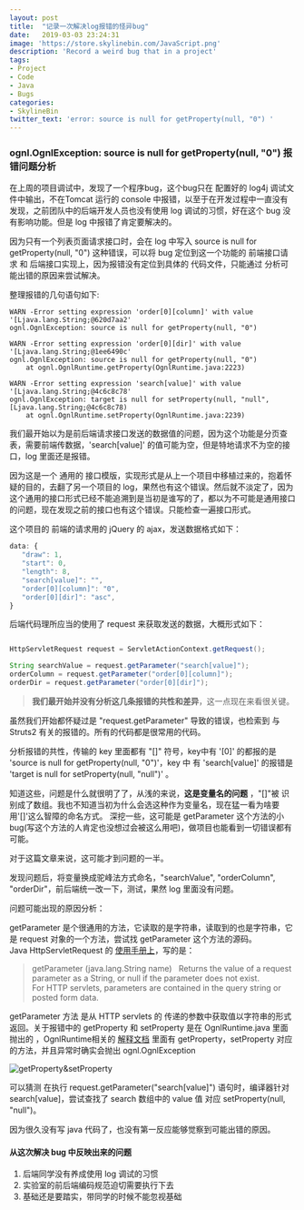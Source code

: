 ```yaml
---
layout: post
title:  "记录一次解决log报错的怪异bug"
date:   2019-03-03 23:24:31
image: 'https://store.skylinebin.com/JavaScript.png'
description: 'Record a weird bug that in a project'
tags:
- Project
- Code
- Java
- Bugs
categories:
- SkylineBin
twitter_text: 'error: source is null for getProperty(null, "0") '
---  
```


###  ognl.OgnlException: source is null for getProperty(null, "0") 报错问题分析  

在上周的项目调试中，发现了一个程序bug，这个bug只在 配置好的 log4j 调试文件中输出，不在Tomcat 运行的 console 中报错，以至于在开发过程中一直没有发现，之前团队中的后端开发人员也没有使用 log 调试的习惯，好在这个 bug 没有影响功能。但是 log 中报错了肯定要解决的。  

因为只有一个列表页面请求接口时，会在 log 中写入 source is null for getProperty(null, "0") 这种错误，可以将 bug 定位到这一个功能的 前端接口请求 和 后端接口实现上，因为报错没有定位到具体的 代码文件，只能通过 分析可能出错的原因来尝试解决。  

整理报错的几句语句如下:  

```
WARN -Error setting expression 'order[0][column]' with value '[Ljava.lang.String;@620d7aa2'
ognl.OgnlException: source is null for getProperty(null, "0")

WARN -Error setting expression 'order[0][dir]' with value '[Ljava.lang.String;@1ee6490c'
ognl.OgnlException: source is null for getProperty(null, "0")
	at ognl.OgnlRuntime.getProperty(OgnlRuntime.java:2223)

WARN -Error setting expression 'search[value]' with value '[Ljava.lang.String;@4c6c8c78'
ognl.OgnlException: target is null for setProperty(null, "null", [Ljava.lang.String;@4c6c8c78)
	at ognl.OgnlRuntime.setProperty(OgnlRuntime.java:2239)
```
我们最开始以为是前后端请求接口发送的数据值的问题，因为这个功能是分页查表，需要前端传数据，'search[value]' 的值可能为空，但是特地请求不为空的接口，log 里面还是报错。  

因为这是一个 通用的 接口模版，实现形式是从上一个项目中移植过来的，抱着怀疑的目的，去翻了另一个项目的 log，果然也有这个错误。然后就不淡定了，因为这个通用的接口形式已经不能追溯到是当初是谁写的了，都以为不可能是通用接口的问题，现在发现之前的接口也有这个错误。只能检查一遍接口形式。  

这个项目的 前端的请求用的 jQuery 的 ajax，发送数据格式如下：  

```javascript
data: {
   "draw": 1,
   "start": 0,
   "length": 8,
   "search[value]": "",
   "order[0][column]": "0",
   "order[0][dir]": "asc",
}
```
后端代码理所应当的使用了 request 来获取发送的数据，大概形式如下：  
```java

HttpServletRequest request = ServletActionContext.getRequest();

String searchValue = request.getParameter("search[value]");
orderColumn = request.getParameter("order[0][column]");
orderDir = request.getParameter("order[0][dir]");
```

> **我们最开始并没有分析这几条报错的共性和差异**，这一点现在来看很关键。  

虽然我们开始都怀疑过是 "request.getParameter" 导致的错误，也检索到 与 Struts2 有关的报错的。所有的代码都是很常用的代码。  

分析报错的共性，传输的 key 里面都有 "[]" 符号，key中有 '[0]' 的都报的是 'source is null for getProperty(null, "0")'，key 中 有 'search[value]'  的报错是 'target is null for setProperty(null, "null")' 。  

知道这些，问题是什么就很明了了，从浅的来说，**这是变量名的问题** ，"[]"被 识别成了数组。我也不知道当初为什么会选这种作为变量名，现在猛一看为啥要用'[]'这么智障的命名方式。  深挖一些，这可能是 getParameter 这个方法的小bug(写这个方法的人肯定也没想过会被这么用吧)，做项目也能看到一切错误都有可能。

对于这篇文章来说，这可能才到问题的一半。  

发现问题后，将变量换成驼峰法方式命名，"searchValue", "orderColumn", "orderDir"，前后端统一改一下，测试，果然 log 里面没有问题。  

问题可能出现的原因分析：  

getParameter 是个很通用的方法，它读取的是字符串，读取到的也是字符串，它是 request 对象的一个方法，尝试找 getParameter 这个方法的源码。  
Java HttpServletRequest 的 [使用手册上](https://docs.oracle.com/javaee/6/api/javax/servlet/ServletRequest.html)，写的是：  

> getParameter (java.lang.String name)  
> Returns the value of a request parameter as a String, or null if the parameter does not exist.  
> For HTTP servlets, parameters are contained in the query string or posted form data.  

getParameter 方法 是从 HTTP servlets 的 传递的参数中获取值以字符串的形式返回。关于报错中的 getProperty 和 setProperty 是在 OgnlRuntime.java 里面抛出的 ，OgnlRuntime相关的 [解释文档](https://commons.apache.org/proper/commons-ognl/apidocs/org/apache/commons/ognl/OgnlRuntime.html) 里面有 getProperty，setProperty 对应的方法，并且异常时确实会抛出 ognl.OgnlException  

![getProperty&setProperty](https://store.skylinebin.com/bugs/OgnlException.png)  

可以猜测 在执行 request.getParameter("search[value]") 语句时，编译器针对 search[value]，尝试查找了 search 数组中的 value 值 对应 setProperty(null, "null")。

因为很久没有写 java 代码了，也没有第一反应能够觉察到可能出错的原因。  

#### 从这次解决 bug 中反映出来的问题  

1. 后端同学没有养成使用 log 调试的习惯  
2. 实验室的前后端编码规范迫切需要执行下去 
3. 基础还是要踏实，带同学的时候不能忽视基础  
